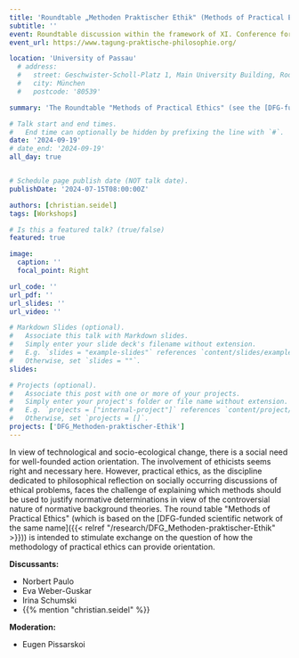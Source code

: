 ```yaml
---
title: 'Roundtable „Methoden Praktischer Ethik" (Methods of Practical Ethics)'
subtitle: ''
event: Roundtable discussion within the framework of XI. Conference for Practical Philosophy
event_url: https://www.tagung-praktische-philosophie.org/

location: 'University of Passau'
  # address:
  #   street: Geschwister-Scholl-Platz 1, Main University Building, Room M210
  #   city: München
  #   postcode: '80539'

summary: 'The Roundtable "Methods of Practical Ethics" (see the [DFG-funded scientific network]({{< relref "/research/DFG_Methoden-praktischer-Ethik" >}})) is intended to stimulate an exchange on the question of how the methodology of practical ethics can provide orientation. Discussants: Norbert Paulo, Eva Weber-Guskar, Irina Schumski, {{% mention "christian.seidel" %}}. Moderation: Eugen Pissarskoi.'

# Talk start and end times.
#   End time can optionally be hidden by prefixing the line with `#`.
date: '2024-09-19'
# date_end: '2024-09-19'
all_day: true


# Schedule page publish date (NOT talk date).
publishDate: '2024-07-15T08:00:00Z'

authors: [christian.seidel]
tags: [Workshops]

# Is this a featured talk? (true/false)
featured: true

image:
  caption: ''
  focal_point: Right

url_code: ''
url_pdf: ''
url_slides: ''
url_video: ''

# Markdown Slides (optional).
#   Associate this talk with Markdown slides.
#   Simply enter your slide deck's filename without extension.
#   E.g. `slides = "example-slides"` references `content/slides/example-slides.md`.
#   Otherwise, set `slides = ""`.
slides:

# Projects (optional).
#   Associate this post with one or more of your projects.
#   Simply enter your project's folder or file name without extension.
#   E.g. `projects = ["internal-project"]` references `content/project/deep-learning/index.md`.
#   Otherwise, set `projects = []`.
projects: ['DFG_Methoden-praktischer-Ethik']
---
```


In view of technological and socio-ecological change, there is a social need for well-founded action orientation. The involvement of ethicists seems right and necessary here. However, practical ethics, as the discipline dedicated to philosophical reflection on socially occurring discussions of ethical problems, faces the challenge of explaining which methods should be used to justify normative determinations in view of the controversial nature of normative background theories. The round table "Methods of Practical Ethics" (which is based on the [DFG-funded scientific network of the same name]({{< relref "/research/DFG_Methoden-praktischer-Ethik" >}})) is intended to stimulate exchange on the question of how the methodology of practical ethics can provide orientation.

**Discussants:**
- Norbert Paulo
- Eva Weber-Guskar
- Irina Schumski
- {{% mention "christian.seidel" %}} 

**Moderation:** 
- Eugen Pissarskoi